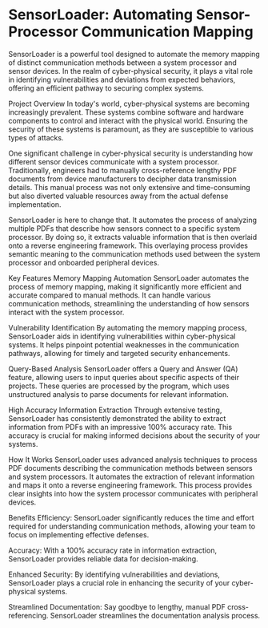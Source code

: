 # SensorLoader: Automating Sensor-Processor Communication Mapping
SensorLoader is a powerful tool designed to automate the memory mapping of distinct communication methods between a system processor and sensor devices. In the realm of cyber-physical security, it plays a vital role in identifying vulnerabilities and deviations from expected behaviors, offering an efficient pathway to securing complex systems.

Project Overview
In today's world, cyber-physical systems are becoming increasingly prevalent. These systems combine software and hardware components to control and interact with the physical world. Ensuring the security of these systems is paramount, as they are susceptible to various types of attacks.

One significant challenge in cyber-physical security is understanding how different sensor devices communicate with a system processor. Traditionally, engineers had to manually cross-reference lengthy PDF documents from device manufacturers to decipher data transmission details. This manual process was not only extensive and time-consuming but also diverted valuable resources away from the actual defense implementation.

SensorLoader is here to change that. It automates the process of analyzing multiple PDFs that describe how sensors connect to a specific system processor. By doing so, it extracts valuable information that is then overlaid onto a reverse engineering framework. This overlaying process provides semantic meaning to the communication methods used between the system processor and onboarded peripheral devices.

Key Features
Memory Mapping Automation
SensorLoader automates the process of memory mapping, making it significantly more efficient and accurate compared to manual methods. It can handle various communication methods, streamlining the understanding of how sensors interact with the system processor.

Vulnerability Identification
By automating the memory mapping process, SensorLoader aids in identifying vulnerabilities within cyber-physical systems. It helps pinpoint potential weaknesses in the communication pathways, allowing for timely and targeted security enhancements.

Query-Based Analysis
SensorLoader offers a Query and Answer (QA) feature, allowing users to input queries about specific aspects of their projects. These queries are processed by the program, which uses unstructured analysis to parse documents for relevant information.

High Accuracy Information Extraction
Through extensive testing, SensorLoader has consistently demonstrated the ability to extract information from PDFs with an impressive 100% accuracy rate. This accuracy is crucial for making informed decisions about the security of your systems.

How It Works
SensorLoader uses advanced analysis techniques to process PDF documents describing the communication methods between sensors and system processors. It automates the extraction of relevant information and maps it onto a reverse engineering framework. This process provides clear insights into how the system processor communicates with peripheral devices.

Benefits
Efficiency: SensorLoader significantly reduces the time and effort required for understanding communication methods, allowing your team to focus on implementing effective defenses.

Accuracy: With a 100% accuracy rate in information extraction, SensorLoader provides reliable data for decision-making.

Enhanced Security: By identifying vulnerabilities and deviations, SensorLoader plays a crucial role in enhancing the security of your cyber-physical systems.

Streamlined Documentation: Say goodbye to lengthy, manual PDF cross-referencing. SensorLoader streamlines the documentation analysis process.
